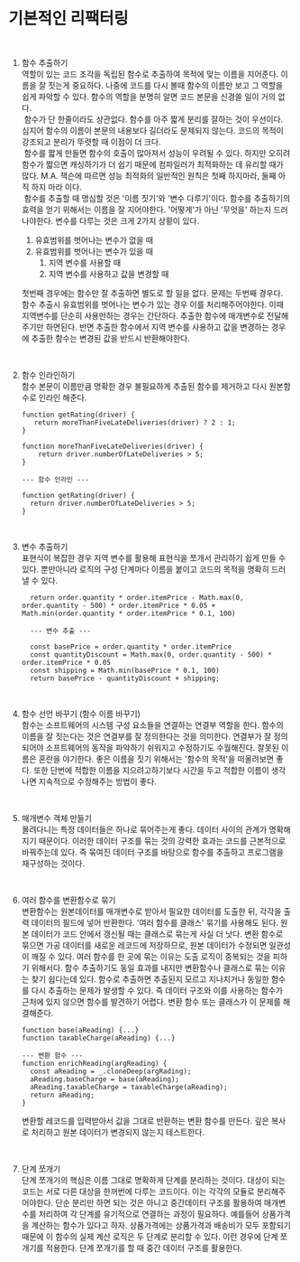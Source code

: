 # 기본적인 리팩터링

<br>

1. 함수 추출하기  
   역할이 있는 코드 조각을 독립된 함수로 추출하여 목적에 맞는 이름을 지어준다. 이름을 잘 짓는게 중요하다. 나중에 코드를 다시 볼때 함수의 이름만 보고 그 역할을 쉽게 파악할 수 있다. 함수의 역할을 분명히 알면 코드 본문을 신경쓸 일이 거의 없다.  
   &nbsp;함수가 단 한줄이라도 상관없다. 함수를 아주 짧게 분리를 잘하는 것이 우선이다. 심지어 함수의 이름이 본문의 내용보다 길더라도 문제되지 않는다. 코드의 목적이 강조되고 분리가 뚜렷할 때 이점이 더 크다.  
   &nbsp;함수를 짧게 만들면 함수의 호출이 많아져서 성능이 우려될 수 있다. 하지만 오히려 함수가 짧으면 캐싱하기가 더 쉽기 때문에 컴파일러가 최적화하는 데 유리할 때가 많다. M.A. 잭슨에 따르면 성능 최적화의 일반적인 원칙은 첫째 하지마라, 둘째 아직 하지 마라 이다.  
   &nbsp;함수를 추출할 때 명심할 것은 '이름 짓기'와 '변수 다루기'이다.
   함수를 추출하기의 효력을 얻기 위해서는 이름을 잘 지어야한다. '어떻게'가 아닌 '무엇을' 하는지 드러나야한다. 변수를 다루는 것은 크게 2가지 상황이 있다.

   1. 유효범위를 벗어나는 변수가 없을 때  
   2. 유효범위를 벗어나는 변수가 있을 때
      1. 지역 변수를 사용할 때  
      2. 지역 변수를 사용하고 값을 변경할 때

   첫번째 경우에는 함수만 잘 추출하면 별도로 할 일을 없다. 문제는 두번째 경우다. 함수 추출시 유효범위를 벗어나는 변수가 있는 경우 이를 처리해주어야한다. 이때 지역변수를 단순히 사용만하는 경우는 간단하다. 추출한 함수에 매개변수로 전달해주기만 하면된다. 반면 추출한 함수에서 지역 변수를 사용하고 값을 변경하는 경우에 추출한 함수는 변경된 값을 반드시 반환해야한다.

<br>

2. 함수 인라인하기  
   함수 본문이 이름만큼 명확한 경우 불필요하게 추출된 함수를 제거하고 다시 원본함수로 인라인 해준다.

   ```
   function getRating(driver) {
      return moreThanFiveLateDeliveries(driver) ? 2 : 1;
   }
   
   function moreThanFiveLateDeliveries(driver) {
       return driver.numberOfLateDeliveries > 5;
   }
   
   --- 함수 인라인 ---
   
   function getRating(driver) {
     return driver.numberOfLateDeliveries > 5;
   }
   
   ```

<br>

3. 변수 추출하기  
   표현식이 복잡한 경우 지역 변수를 활용해 표현식을 쪼개서 관리하기 쉽게 만들 수 있다. 뿐만아니라 로직의 구성 단계마다 이름을 붙이고 코드의 목적을 명확히 드러낼 수 있다.
   
   ```
     return order.quantity * order.itemPrice - Math.max(0, order.quantity - 500) * order.itemPrice * 0.05 + Math.min(order.quantity * order.itemPrice * 0.1, 100)
   
     --- 변수 추출 ---
   
     const basePrice = order.quantity * order.itemPrice
     const quantityDiscount = Math.max(0, order.quantity - 500) * order.itemPrice * 0.05
     const shipping = Math.min(basePrice * 0.1, 100)
     return basePrice - quantityDiscount + shipping;
   ```

<br>

4. 함수 선언 바꾸기 (함수 이름 바꾸기)  
   함수는 소프트웨어의 시스템 구성 요소들을 연결하는 연결부 역할을 한다. 함수의 이름을 잘 짓는다는 것은 연결부를 잘 정의한다는 것을 의미한다. 연결부가 잘 정의되어야 소프트웨어의 동작을 파악하기 쉬워지고 수정하기도 수월해진다. 잘못된 이름은 혼란을 야기한다. 좋은 이름을 짓기 위해서는 '함수의 목적'을 떠올려보면 좋다. 또한 단번에 적합한 이름을 지으려고하기보다 시간을 두고 적합한 이름이 생각나면 지속적으로 수정해주는 방법이 좋다.

<br>

5. 매개변수 객체 만들기  
   몰려다니는 특정 데이터들은 하나로 묶어주는게 좋다. 데이터 사이의 관계가 명확해지기 때문이다. 이러한 데이터 구조를 묶는 것의 강력한 효과는 코드를 근본적으로 바꿔주는데 있다. 즉 묶여진 데이터 구조를 바탕으로 함수를 추출하고 프로그램을 재구성하는 것이다.

<br>

6. 여러 함수를 변환함수로 묶기  
   변환함수는 원본데이터를 매개변수로 받아서 필요한 데이터를 도출한 뒤, 각각을 출력 데이터의 필드에 넣어 반환한다. '여러 함수를 클래스' 묶기를 사용해도 된다. 원본 데이터가 코드 안에서 갱신될 때는 클래스로 묶는게 사실 더 낫다. 변환 함수로 묶으면 가공 데이터를 새로운 레코드에 저장하므로, 원본 데이터가 수정되면 일관성이 깨질 수 있다. 여러 함수를 한 곳에 묶는 이유는 도출 로직이 중복되는 것을 피하기 위해서다. 함수 추출하기도 동일 효과를 내지만 변환함수나 클래스로 묶는 이유는 찾기 쉽다는데 있다. 함수로 추출하면 추출된지 모르고 지나치거나 동일한 함수를 다시 추출하는 문제가 발생할 수 있다. 즉 데이터 구조와 이를 사용하는 함수가 근처에 있지 않으면 함수를 발견하기 어렵다. 변환 함수 또는 클래스가 이 문제를 해결해준다.

   ```
   function base(aReading) {...}
   function taxableCharge(aReading) {...}
   
   --- 변환 함수 ---
   function enrichReading(argReading) {
     const aReading = _.cloneDeep(argRading);
     aReading.baseCharge = base(aReading);
     aReading.taxableCharge = taxableCharge(aReading);
     return aReading;
   }
   ```

   변환할 레코드를 입력받아서 값을 그대로 반환하는 변환 함수를 만든다. 깊은 복사로 처리하고 원본 데이터가 변경되지 않는지 테스트한다.

<br>

7. 단계 쪼개기    
   단계 쪼개기의 핵심은 이름 그대로 명확하게 단계를 분리하는 것이다. 대상이 되는 코드는 서로 다른 대상을 한꺼번에 다루는 코드이다. 이는 각각의 모듈로 분리해주어야한다. 단순 분리만 하면 되는 것은 아니고 중간데이터 구조를 활용하여 매개변수를 처리하여 각 단계를 유기적으로 연결하는 과정이 필요하다. 예를들어 상품가격을 계산하는 함수가 있다고 하자. 상품가격에는 상품가격과 배송비가 모두 포함되기 때문에 이 함수의 실제 계산 로직은 두 단계로 분리할 수 있다. 이런 경우에 단계 쪼개기를 적용한다. 단계 쪼개기를 할 때 중간 데이터 구조를 활용한다.
